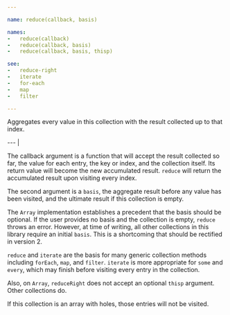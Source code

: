 ```yaml
---

name: reduce(callback, basis)

names:
-   reduce(callback)
-   reduce(callback, basis)
-   reduce(callback, basis, thisp)

see:
-   reduce-right
-   iterate
-   for-each
-   map
-   filter

---
```


Aggregates every value in this collection with the result collected up to that
index.

--- |

The callback argument is a function that will accept the result collected so
far, the value for each entry, the key or index, and the collection itself.
Its return value will become the new accumulated result.
`reduce` will return the accumulated result upon visiting every index.

The second argument is a `basis`, the aggregate result before any value has been
visited, and the ultimate result if this collection is empty.

The `Array` implementation establishes a precedent that the basis should be
optional.
If the user provides no basis and the collection is empty, `reduce` throws an
error.
However, at time of writing, all other collections in this library require an
initial `basis`.
This is a shortcoming that should be rectified in version 2.

`reduce` and `iterate` are the basis for many generic collection methods
including `forEach`, `map`, and `filter`.
`iterate` is more appropriate for `some` and `every`, which may finish before
visiting every entry in the collection.

Also, on `Array`, `reduceRight` does not accept an optional `thisp` argument.
Other collections do.

If this collection is an array with holes, those entries will not be visited.

